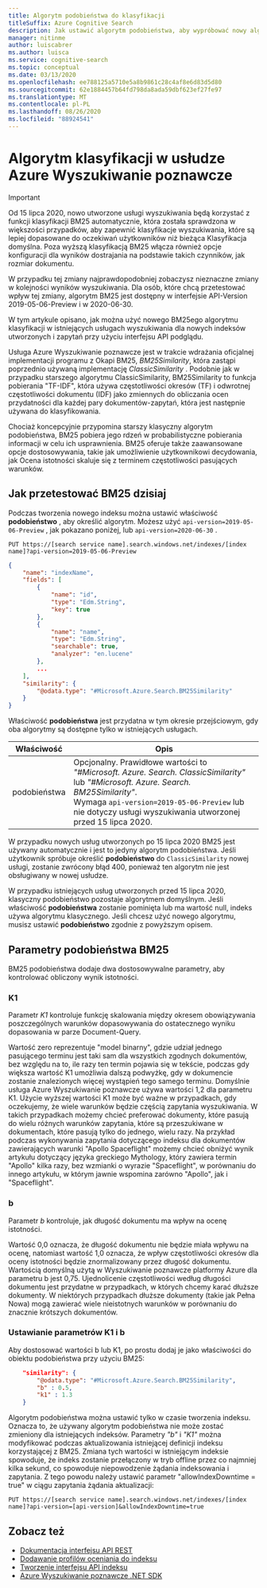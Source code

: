```yaml
---
title: Algorytm podobieństwa do klasyfikacji
titleSuffix: Azure Cognitive Search
description: Jak ustawić algorytm podobieństwa, aby wypróbować nowy algorytm podobieństwa na potrzeby klasyfikowania
manager: nitinme
author: luiscabrer
ms.author: luisca
ms.service: cognitive-search
ms.topic: conceptual
ms.date: 03/13/2020
ms.openlocfilehash: ee788125a5710e5a8b9861c28c4af8e6d83d5d80
ms.sourcegitcommit: 62e1884457b64fd798da8ada59dbf623ef27fe97
ms.translationtype: MT
ms.contentlocale: pl-PL
ms.lasthandoff: 08/26/2020
ms.locfileid: "88924541"
---
```

# <a name="ranking-algorithm-in-azure-cognitive-search"></a>Algorytm klasyfikacji w usłudze Azure Wyszukiwanie poznawcze

> [!IMPORTANT]
> Od 15 lipca 2020, nowo utworzone usługi wyszukiwania będą korzystać z funkcji klasyfikacji BM25 automatycznie, która została sprawdzona w większości przypadków, aby zapewnić klasyfikacje wyszukiwania, które są lepiej dopasowane do oczekiwań użytkowników niż bieżąca Klasyfikacja domyślna. Poza wyższą klasyfikacją BM25 włącza również opcje konfiguracji dla wyników dostrajania na podstawie takich czynników, jak rozmiar dokumentu.  
>
> W przypadku tej zmiany najprawdopodobniej zobaczysz nieznaczne zmiany w kolejności wyników wyszukiwania. Dla osób, które chcą przetestować wpływ tej zmiany, algorytm BM25 jest dostępny w interfejsie API-Version 2019-05-06-Preview i w 2020-06-30.  

W tym artykule opisano, jak można użyć nowego BM25ego algorytmu klasyfikacji w istniejących usługach wyszukiwania dla nowych indeksów utworzonych i zapytań przy użyciu interfejsu API podglądu.

Usługa Azure Wyszukiwanie poznawcze jest w trakcie wdrażania oficjalnej implementacji programu z Okapi BM25, *BM25Similarity*, która zastąpi poprzednio używaną implementację *ClassicSimilarity* . Podobnie jak w przypadku starszego algorytmu ClassicSimilarity, BM25Similarity to funkcja pobierania "TF-IDF", która używa częstotliwości okresów (TF) i odwrotnej częstotliwości dokumentu (IDF) jako zmiennych do obliczania ocen przydatności dla każdej pary dokumentów-zapytań, która jest następnie używana do klasyfikowania. 

Chociaż koncepcyjnie przypomina starszy klasyczny algorytm podobieństwa, BM25 pobiera jego rdzeń w probabilistyczne pobierania informacji w celu ich usprawnienia. BM25 oferuje także zaawansowane opcje dostosowywania, takie jak umożliwienie użytkownikowi decydowania, jak Ocena istotności skaluje się z terminem częstotliwości pasujących warunków.

## <a name="how-to-test-bm25-today"></a>Jak przetestować BM25 dzisiaj

Podczas tworzenia nowego indeksu można ustawić właściwość **podobieństwo** , aby określić algorytm. Możesz użyć `api-version=2019-05-06-Preview` , jak pokazano poniżej, lub `api-version=2020-06-30` .

```
PUT https://[search service name].search.windows.net/indexes/[index name]?api-version=2019-05-06-Preview
```

```json  
{
    "name": "indexName",
    "fields": [
        {
            "name": "id",
            "type": "Edm.String",
            "key": true
        },
        {
            "name": "name",
            "type": "Edm.String",
            "searchable": true,
            "analyzer": "en.lucene"
        },
        ...
    ],
    "similarity": {
        "@odata.type": "#Microsoft.Azure.Search.BM25Similarity"
    }
}
```

Właściwość **podobieństwa** jest przydatna w tym okresie przejściowym, gdy oba algorytmy są dostępne tylko w istniejących usługach. 

| Właściwość | Opis |
|----------|-------------|
| podobieństwa | Opcjonalny. Prawidłowe wartości to *"#Microsoft. Azure. Search. ClassicSimilarity"* lub *"#Microsoft. Azure. Search. BM25Similarity"*. <br/> Wymaga `api-version=2019-05-06-Preview` lub nie dotyczy usługi wyszukiwania utworzonej przed 15 lipca 2020. |

W przypadku nowych usług utworzonych po 15 lipca 2020 BM25 jest używany automatycznie i jest to jedyny algorytm podobieństwa. Jeśli użytkownik spróbuje określić **podobieństwo** do `ClassicSimilarity` nowej usługi, zostanie zwrócony błąd 400, ponieważ ten algorytm nie jest obsługiwany w nowej usłudze.

W przypadku istniejących usług utworzonych przed 15 lipca 2020, klasyczny podobieństwo pozostaje algorytmem domyślnym. Jeśli właściwość **podobieństwa** zostanie pominięta lub ma wartość null, indeks używa algorytmu klasycznego. Jeśli chcesz użyć nowego algorytmu, musisz ustawić **podobieństwo** zgodnie z powyższym opisem.

## <a name="bm25-similarity-parameters"></a>Parametry podobieństwa BM25

BM25 podobieństwa dodaje dwa dostosowywalne parametry, aby kontrolować obliczony wynik istotności.

### <a name="k1"></a>K1

Parametr *K1* kontroluje funkcję skalowania między okresem obowiązywania poszczególnych warunków dopasowywania do ostatecznego wyniku dopasowania w parze Document-Query.

Wartość zero reprezentuje "model binarny", gdzie udział jednego pasującego terminu jest taki sam dla wszystkich zgodnych dokumentów, bez względu na to, ile razy ten termin pojawia się w tekście, podczas gdy większa wartość K1 umożliwia dalszą podwyżkę, gdy w dokumencie zostanie znalezionych więcej wystąpień tego samego terminu. Domyślnie usługa Azure Wyszukiwanie poznawcze używa wartości 1,2 dla parametru K1. Użycie wyższej wartości K1 może być ważne w przypadkach, gdy oczekujemy, że wiele warunków będzie częścią zapytania wyszukiwania. W takich przypadkach możemy chcieć preferować dokumenty, które pasują do wielu różnych warunków zapytania, które są przeszukiwane w dokumentach, które pasują tylko do jednego, wielu razy. Na przykład podczas wykonywania zapytania dotyczącego indeksu dla dokumentów zawierających warunki "Apollo Spaceflight" możemy chcieć obniżyć wynik artykułu dotyczący języka greckiego Mythology, który zawiera termin "Apollo" kilka razy, bez wzmianki o wyrazie "Spaceflight", w porównaniu do innego artykułu, w którym jawnie wspomina zarówno "Apollo", jak i "Spaceflight". 
 
### <a name="b"></a>b

Parametr *b* kontroluje, jak długość dokumentu ma wpływ na ocenę istotności.

Wartość 0,0 oznacza, że długość dokumentu nie będzie miała wpływu na ocenę, natomiast wartość 1,0 oznacza, że wpływ częstotliwości okresów dla oceny istotności będzie znormalizowany przez długość dokumentu. Wartością domyślną użytą w Wyszukiwanie poznawcze platformy Azure dla parametru b jest 0,75. Ujednolicenie częstotliwości według długości dokumentu jest przydatne w przypadkach, w których chcemy karać dłuższe dokumenty. W niektórych przypadkach dłuższe dokumenty (takie jak Pełna Nowa) mogą zawierać wiele nieistotnych warunków w porównaniu do znacznie krótszych dokumentów.

### <a name="setting-k1-and-b-parameters"></a>Ustawianie parametrów K1 i b

Aby dostosować wartości b lub K1, po prostu dodaj je jako właściwości do obiektu podobieństwa przy użyciu BM25:

```json
    "similarity": {
        "@odata.type": "#Microsoft.Azure.Search.BM25Similarity",
        "b" : 0.5,
        "k1" : 1.3
    }
```

Algorytm podobieństwa można ustawić tylko w czasie tworzenia indeksu. Oznacza to, że używany algorytm podobieństwa nie może zostać zmieniony dla istniejących indeksów. Parametry *"b"* i *"K1"* można modyfikować podczas aktualizowania istniejącej definicji indeksu korzystającej z BM25. Zmiana tych wartości w istniejącym indeksie spowoduje, że indeks zostanie przełączony w tryb offline przez co najmniej kilka sekund, co spowoduje niepowodzenie żądania indeksowania i zapytania. Z tego powodu należy ustawić parametr "allowIndexDowntime = true" w ciągu zapytania żądania aktualizacji:

```http
PUT https://[search service name].search.windows.net/indexes/[index name]?api-version=[api-version]&allowIndexDowntime=true
```

## <a name="see-also"></a>Zobacz też  

+ [Dokumentacja interfejsu API REST](/rest/api/searchservice/)   
+ [Dodawanie profilów oceniania do indeksu](index-add-scoring-profiles.md)    
+ [Tworzenie interfejsu API indeksu](/rest/api/searchservice/create-index)   
+ [Azure Wyszukiwanie poznawcze .NET SDK](/dotnet/api/overview/azure/search?view=azure-dotnet)